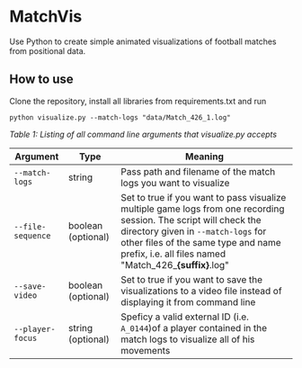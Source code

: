 # MatchVis
Use Python to create simple animated visualizations of football matches from positional data.

## How to use
Clone the repository, install all libraries from requirements.txt and run

`python visualize.py --match-logs "data/Match_426_1.log"`

*Table 1: Listing of all command line arguments that visualize.py accepts*

Argument | Type | Meaning
---------|------|--------
`--match-logs` | string | Pass path and filename of the match logs you want to visualize
`--file-sequence` | boolean (optional) | Set to true if you want to pass visualize multiple game logs from one recording session. The script will check the directory given in `--match-logs` for other files of the same type and name prefix, i.e. all files named "Match_426_**{suffix}**.log"
`--save-video` | boolean (optional) | Set to true if you want to save the visualizations to a video file instead of displaying it from command line
`--player-focus` | string (optional) | Speficy a valid external ID (i.e. `A_0144`)of a player contained in the match logs to visualize all of his movements
